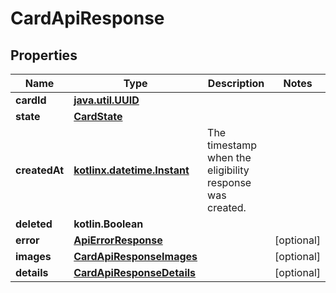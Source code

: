
# CardApiResponse

## Properties
Name | Type | Description | Notes
------------ | ------------- | ------------- | -------------
**cardId** | [**java.util.UUID**](java.util.UUID.md) |  | 
**state** | [**CardState**](CardState.md) |  | 
**createdAt** | [**kotlinx.datetime.Instant**](kotlinx.datetime.Instant.md) | The timestamp when the eligibility response was created. | 
**deleted** | **kotlin.Boolean** |  | 
**error** | [**ApiErrorResponse**](ApiErrorResponse.md) |  |  [optional]
**images** | [**CardApiResponseImages**](CardApiResponseImages.md) |  |  [optional]
**details** | [**CardApiResponseDetails**](CardApiResponseDetails.md) |  |  [optional]



